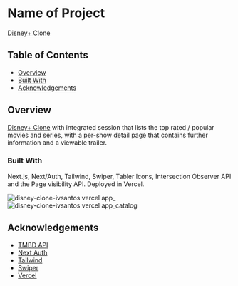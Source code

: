 # Name of Project

[Disney+ Clone]

## Table of Contents

- [Overview](#overview)
- [Built With](#built-with)
- [Acknowledgements](#acknowledgements)

## Overview

[Disney+ Clone] with integrated session that lists the top rated / popular movies and series, with a per-show detail page that contains further information and a viewable trailer.

### Built With

Next.js, Next/Auth, Tailwind, Swiper, Tabler Icons, Intersection Observer API and the Page visibility API.
Deployed in Vercel.

![disney-clone-ivsantos vercel app_](https://user-images.githubusercontent.com/18705658/190683640-ebc60b57-0449-43ad-9d4c-8e794348ba0f.png)
![disney-clone-ivsantos vercel app_catalog](https://user-images.githubusercontent.com/18705658/190683658-d4fc8dd9-f36b-4860-a1c6-ada819da792b.png)


## Acknowledgements

- [TMBD API]
- [Next Auth]
- [Tailwind]
- [Swiper]
- [Vercel]


[Disney+ Clone]: <https://disney-clone-ivsantos.vercel.app/>
[TMBD API]: <https://developers.themoviedb.org/3/>
[Next Auth]: <https://next-auth.js.org/>
[Tailwind]: <https://tailwindcss.com/>
[Swiper]: <https://swiperjs.com/react>
[Vercel]: <https://vercel.com/>
